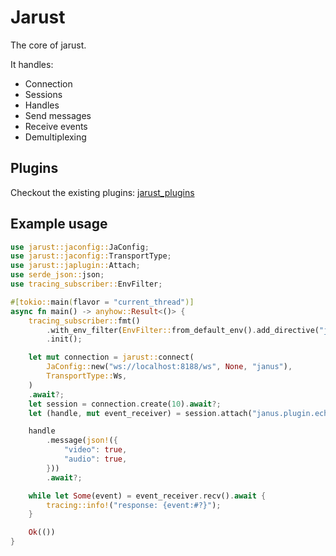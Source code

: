 # Jarust

The core of jarust.

It handles:

- Connection
- Sessions
- Handles
- Send messages
- Receive events
- Demultiplexing

## Plugins

Checkout the existing plugins: [jarust_plugins](https://crates.io/crates/jarust_plugins)

## Example usage

```rust
use jarust::jaconfig::JaConfig;
use jarust::jaconfig::TransportType;
use jarust::japlugin::Attach;
use serde_json::json;
use tracing_subscriber::EnvFilter;

#[tokio::main(flavor = "current_thread")]
async fn main() -> anyhow::Result<()> {
    tracing_subscriber::fmt()
        .with_env_filter(EnvFilter::from_default_env().add_directive("jarust=trace".parse()?))
        .init();

    let mut connection = jarust::connect(
        JaConfig::new("ws://localhost:8188/ws", None, "janus"),
        TransportType::Ws,
    )
    .await?;
    let session = connection.create(10).await?;
    let (handle, mut event_receiver) = session.attach("janus.plugin.echotest").await?;

    handle
        .message(json!({
            "video": true,
            "audio": true,
        }))
        .await?;

    while let Some(event) = event_receiver.recv().await {
        tracing::info!("response: {event:#?}");
    }

    Ok(())
}
```
